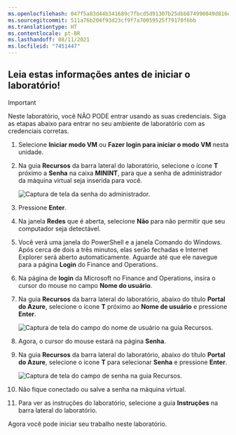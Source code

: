 ```yaml
---
ms.openlocfilehash: 047f5a83d44b341689c7fbcd5d91307b25dbb874990049d816eb79f94b531c82
ms.sourcegitcommit: 511a76b204f93d23cf9f7a70059525f79170f6bb
ms.translationtype: HT
ms.contentlocale: pt-BR
ms.lasthandoff: 08/11/2021
ms.locfileid: "7451447"
---
```

## <a name="read-this-first---before-you-start-the-lab"></a>Leia estas informações antes de iniciar o laboratório! 

> [!IMPORTANT]
> Neste laboratório, você NÃO PODE entrar usando as suas credenciais. Siga as etapas abaixo para entrar no seu ambiente de laboratório com as credenciais corretas. 

1. Selecione **Iniciar modo VM** ou **Fazer login para iniciar o modo VM** nesta unidade. 
2. Na guia **Recursos** da barra lateral do laboratório, selecione o ícone **T** próximo a **Senha** na caixa **MININT**, para que a senha de administrador da máquina virtual seja inserida para você.

    ![Captura de tela da senha do administrador.](../includes/admin-logon-2.png)

3. Pressione **Enter**. 
4. Na janela **Redes** que é aberta, selecione **Não** para não permitir que seu computador seja detectável.
5. Você verá uma janela do PowerShell e a janela Comando do Windows. Após cerca de dois a três minutos, elas serão fechadas e Internet Explorer será aberto automaticamente. Aguarde até que ele navegue para a página **Login** do Finance and Operations. 
6. Na página de **login** da Microsoft no Finance and Operations, insira o cursor do mouse no campo **Nome do usuário**. 
7. Na guia **Recursos** da barra lateral do laboratório, abaixo do título **Portal do Azure**, selecione o ícone **T** próximo ao **Nome de usuário** e pressione **Enter**. 

    ![Captura de tela do campo do nome de usuário na guia Recursos.](../includes/username-2.png)

8. Agora, o cursor do mouse estará na página **Senha**.
9. Na guia **Recursos** da barra lateral do laboratório, abaixo do título **Portal do Azure**, selecione o ícone **T** para selecionar **Senha** e pressione **Enter**. 

    ![Captura de tela do campo de senha na guia Recursos.](../includes/password-2.png)

10. Não fique conectado ou salve a senha na máquina virtual. 

11. Para ver as instruções do laboratório, selecione a guia **Instruções** na barra lateral do laboratório.

Agora você pode iniciar seu trabalho neste laboratório. 
